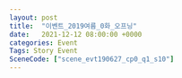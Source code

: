 ```yaml
---
layout: post
title:  "이벤트_2019여름_0화_오프닝"
date:   2021-12-12 08:00:00 +0000
categories: Event
Tags: Story Event
SceneCode: ["scene_evt190627_cp0_q1_s10"]
---
```

